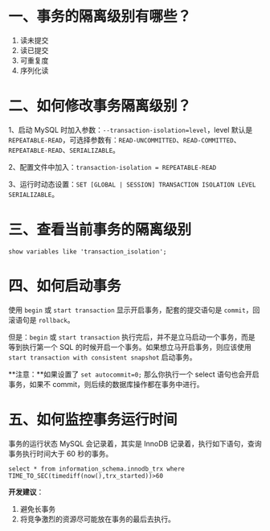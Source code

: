 # 一、事务的隔离级别有哪些？

1. 读未提交
2. 读已提交
3. 可重复度
4. 序列化读

# 二、如何修改事务隔离级别？

1、启动 MySQL 时加入参数：`--transaction-isolation=level`，level 默认是 `REPEATABLE-READ`，可选择参数有：`READ-UNCOMMITTED`、`READ-COMMITTED`、`REPEATABLE-READ`、`SERIALIZABLE`。

2、配置文件中加入：`transaction-isolation = REPEATABLE-READ`

3、运行时动态设置：`SET [GLOBAL | SESSION] TRANSACTION ISOLATION LEVEL SERIALIZABLE`。

# 三、查看当前事务的隔离级别

`show variables like 'transaction_isolation';`

# 四、如何启动事务

使用 `begin` 或 `start transaction` 显示开启事务，配套的提交语句是 `commit`，回滚语句是 `rollback`。

但是：`begin` 或 `start transaction` 执行完后，并不是立马启动一个事务，而是等到执行第一个 SQL 的时候开启一个事务。如果想立马开启事务，则应该使用 `start transaction with consistent snapshot` 启动事务。

**注意：**如果设置了 `set autocommit=0;` 那么你执行一个 select 语句也会开启事务，如果不 commit，则后续的数据库操作都在事务中进行。

# 五、如何监控事务运行时间

事务的运行状态 MySQL 会记录着，其实是 InnoDB 记录着，执行如下语句，查询事务执行时间大于 60 秒的事务。

`select * from information_schema.innodb_trx where TIME_TO_SEC(timediff(now(),trx_started))>60`

**开发建议**：

1. 避免长事务
2. 将竞争激烈的资源尽可能放在事务的最后去执行。
